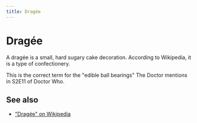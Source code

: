 ```yaml
---
title: Dragée
---
```


# Dragée

A dragée is a small, hard sugary cake decoration. According to Wikipedia, it is
a type of confectionery.

This is the correct term for the "edible ball bearings" The Doctor mentions in
S2E11 of Doctor Who.

## See also

*   ["Dragée" on Wikipedia](https://en.wikipedia.org/wiki/Drag%C3%A9e)
